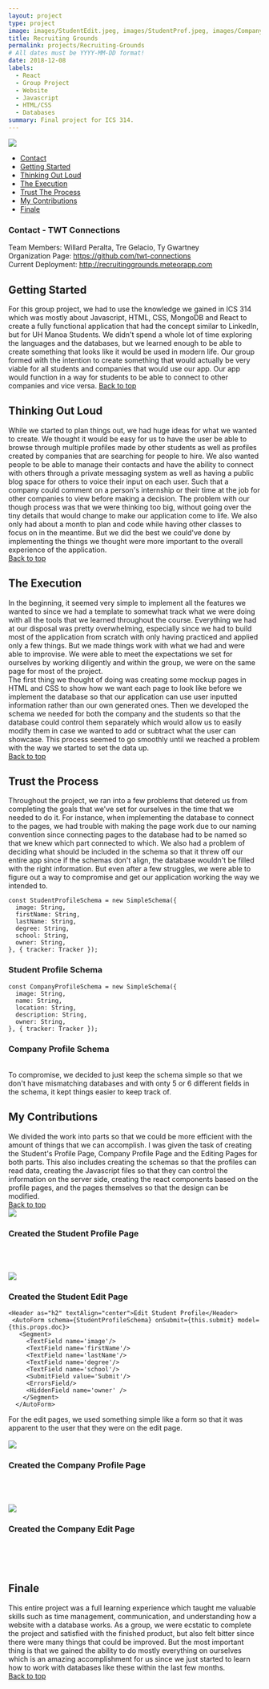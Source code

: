 ```yaml
---
layout: project
type: project
image: images/StudentEdit.jpeg, images/StudentProf.jpeg, images/CompanyEdit.jpeg, images/CompanyEdit.jpeg, images/Intro.jpeg
title: Recruiting Grounds
permalink: projects/Recruiting-Grounds
# All dates must be YYYY-MM-DD format!
date: 2018-12-08
labels:
  - React
  - Group Project
  - Website
  - Javascript
  - HTML/CSS
  - Databases
summary: Final project for ICS 314.
---
```


<img class="ui medium left floated image" src="../images/Intro.jpeg">

<ul>
  <li><a href="#contact">Contact</a></li>
  <li><a href="#started">Getting Started</a></li>
  <li><a href="#think">Thinking Out Loud</a></li>
  <li><a href="#exec">The Execution</a></li>
  <li><a href="#process">Trust The Process</a></li>
  <li><a href="#contributions">My Contributions</a></li>
  <li><a href="#fin">Finale</a></li>
</ul>

<h3 id="contact">Contact - TWT Connections</h3>
Team Members: Willard Peralta, Tre Gelacio, Ty Gwartney
<br/>
Organization Page: <a href="https://github.com/twt-connections">https://github.com/twt-connections</a>
<br/>
Current Deployment: <a href="http://recruitinggrounds.meteorapp.com">http://recruitinggrounds.meteorapp.com</a>
<br />

<h2 id="started">Getting Started</h2>
  For this group project, we had to use the knowledge we gained in ICS 314 which was mostly about Javascript, HTML, CSS, MongoDB and React to create a fully functional application that had the concept similar to LinkedIn, but for UH Manoa Students. We didn't spend a whole lot of time exploring the languages and the databases, but we learned enough to be able to create something that looks like it would be used in modern life. Our group formed with the intention to create something that would actually be very viable for all students and companies that would use our app. Our app would function in a way for students to be able to connect to other companies and vice versa.
  <a href="https://tregelacio.github.io/projects/Recruiting-Grounds">Back to top</a>
<br/>

<h2 id="think">Thinking Out Loud</h2>
  While we started to plan things out, we had huge ideas for what we wanted to create. We thought it would be easy for us to have the user be able to browse through multiple profiles made by other students as well as profiles created by companies that are searching for people to hire. We also wanted people to be able to manage their contacts and have the ability to connect with others through a private messaging system as well as having a public blog space for others to voice their input on each user. Such that a company could comment on a person's internship or their time at the job for other companies to view before making a decision. The problem with our though process was that we were thinking too big, without going over the tiny details that would change to make our application come to life. We also only had about a month to plan and code while having other classes to focus on in the meantime. But we did the best we could've done by implementing the things we thought were more important to the overall experience of the application.
  <br/>
<a href="https://tregelacio.github.io/projects/Recruiting-Grounds">Back to top</a>
<h2 id="exec">The Execution</h2>
  In the beginning, it seemed very simple to implement all the features we wanted to since we had a template to somewhat track what we were doing with all the tools that we learned throughout the course. Everything we had at our disposal was pretty overwhelming, especially since we had to build most of the application from scratch with only having practiced and applied only a few things. But we made things work with what we had and were able to improvise. We were able to meet the expectations we set for ourselves by working diligently and within the group, we were on the same page for most of the project. 
<br/>
   The first thing we thought of doing was creating some mockup pages in HTML and CSS to show how we want each page to look like before we implement the database so that our application can use user inputted information rather than our own generated ones. Then we developed the schema we needed for both the company and the students so that the database could control them separately which would allow us to easily modify them in case we wanted to add or subtract what the user can showcase. This process seemed to go smoothly until we reached a problem with the way we started to set the data up.
   <br/>
<a href="https://tregelacio.github.io/projects/Recruiting-Grounds">Back to top</a>
<h2 id="process">Trust the Process</h2>
  Throughout the project, we ran into a few problems that detered us from completing the goals that we've set for ourselves in the time that we needed to do it. For instance, when implementing the database to connect to the pages, we had trouble with making the page work due to our naming convention since connecting pages to the database had to be named so that we knew which part connected to which. We also had a problem of deciding what should be included in the schema so that it threw off our entire app since if the schemas don't align, the database wouldn't be filled with the right information. But even after a few struggles, we were able to figure out a way to compromise and get our application working the way we intended to.
 

``` ...
const StudentProfileSchema = new SimpleSchema({
  image: String,
  firstName: String,
  lastName: String,
  degree: String,
  school: String,
  owner: String,
}, { tracker: Tracker });
```
<h3>Student Profile Schema</h3>



``` ...
const CompanyProfileSchema = new SimpleSchema({
  image: String,
  name: String,
  location: String,
  description: String,
  owner: String,
}, { tracker: Tracker });
```


<h3>Company Profile Schema</h3>
<br/>
To compromise, we decided to just keep the schema simple so that we don't have mismatching databases and with onty 5 or 6 different fields in the schema, it kept things easier to keep track of.

<h2 id="contributions">My Contributions</h2>
  We divided the work into parts so that we could be more efficient with the amount of things that we can accomplish. I was given the task of creating the Student's Profile Page, Company Profile Page and the Editing Pages for both parts. This also includes creating the schemas so that the profiles can read data, creating the Javascript files so that they can control the information on the server side, creating the react components based on the profile pages, and the pages themselves so that the design can be modified.
  <br/>
  <a href="https://tregelacio.github.io/projects/Recruiting-Grounds">Back to top</a>
<br/>

<img class="ui floated image" src="../images/StudentProf.jpeg">
<h3>Created the Student Profile Page</h3>
<br/>
<br/>
<br/>
<img class="ui floated image" src="../images/StudentEdit.jpeg">
<h3>Created the Student Edit Page</h3>


```...
<Header as="h2" textAlign="center">Edit Student Profile</Header>
 <AutoForm schema={StudentProfileSchema} onSubmit={this.submit} model={this.props.doc}>
   <Segment>
     <TextField name='image'/>
     <TextField name='firstName'/>
     <TextField name='lastName'/>
     <TextField name='degree'/>
     <TextField name='school'/>
     <SubmitField value='Submit'/>
     <ErrorsField/>
     <HiddenField name='owner' />
    </Segment>
  </AutoForm>
```

For the edit pages, we used something simple like a form so that it was apparent to the user that they were on the edit page.
<br/>
<br/>
<img class="ui floated image" src="../images/CompanyProf.jpeg">
<h3>Created the Company Profile Page</h3>
<br/>
<br/>
<br/>
<img class="ui floated image" src="../images/CompanyEdit.jpeg">
<h3>Created the Company Edit Page</h3>
<br/>
<br/>
<br/>

<h2 id="fin">Finale</h2>
  This entire project was a full learning experience which taught me valuable skills such as time management, communication, and understanding how a website with a database works. As a group, we were ecstatic to complete the project and satisfied with the finished product, but also felt bitter since there were many things that could be improved. But the most important thing is that we gained the ability to do mostly everything on ourselves which is an amazing accomplishment for us since we just started to learn how to work with databases like these within the last few months.
  <br/>
<a href="https://tregelacio.github.io/projects/Recruiting-Grounds">Back to top</a>
